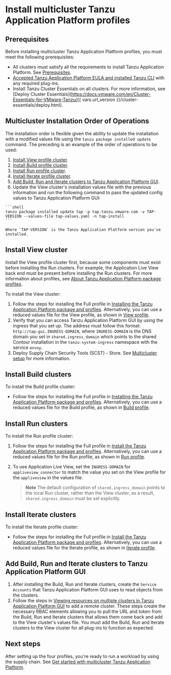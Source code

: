 # Install multicluster Tanzu Application Platform profiles

## <a id='prerequisites'></a> Prerequisites

Before installing multicluster Tanzu Application Platform profiles, you must meet the following prerequisites:

- All clusters must satisfy all the requirements to install Tanzu Application Platform. See [Prerequisites](../prerequisites.md).
- [Accepted Tanzu Application Platform EULA and installed Tanzu CLI](../install-tanzu-cli.hbs.md) with any required plug-ins.
- Install Tanzu Cluster Essentials on all clusters. For more information, see [Deploy Cluster Essentials](https://docs.vmware.com/en/Cluster-Essentials-for-VMware-Tanzu/{{ vars.url_version }}/cluster-essentials/deploy.html).

## <a id='order-of-operations'></a> Multicluster Installation Order of Operations

The installation order is flexible given the ability to update the installation with a modified values file using the `tanzu package installed update` command. The preceding is an example of the order of operations to be used:

  1. [Install View profile cluster](#install-view).
  2. [Install Build profile cluster](#install-build).
  3. [Install Run profile cluster](#install-run).
  4. [Install Iterate profile cluster](#install-iterate).
  5. [Add Build, Run and Iterate clusters to Tanzu Application Platform GUI](#add-view).
  6. Update the View cluster's installation values file with the previous information and run the following command to pass the updated config values to Tanzu Application Platform GUI:

    ```shell
    tanzu package installed update tap -p tap.tanzu.vmware.com -v TAP-VERSION --values-file tap-values.yaml -n tap-install
    ```

    Where `TAP-VERSION` is the Tanzu Application Platform version you've installed.

## <a id='install-view'></a> Install View cluster

Install the View profile cluster first, because some components must exist before installing the Run clusters. For example, the Application Live View back end must be present before installing the Run clusters. For more information about profiles, see [About Tanzu Application Platform package profiles](../overview.md#about-package-profiles).

To install the View cluster:

1. Follow the steps for installing the Full profile in [Installing the Tanzu Application Platform package and profiles](../install.md). Alternatively, you can use a reduced values file for the View profile, as shown in [View profile](reference/tap-values-view-sample.md).
2. Verify that you can access Tanzu Application Platform GUI by using the ingress that you set up. The address must follow this format: `http://tap-gui.INGRESS-DOMAIN`, where `INGRESS-DOMAIN` is the DNS domain you set in `shared.ingress_domain` which points to the shared Contour installation in the `tanzu-system-ingress` namespace with the service `envoy`.
3. Deploy Supply Chain Security Tools (SCST) - Store. See [Multicluster setup](../scst-store/multicluster-setup.hbs.md) for more information.

## <a id='install-build'></a> Install Build clusters

To install the Build profile cluster:

-  Follow the steps for installing the Full profile in [Installing the Tanzu Application Platform package and profiles](../install.md). Alternatively, you can use a reduced values file for the Build profile, as shown in [Build profile](reference/tap-values-build-sample.md).

## <a id='install-run'></a> Install Run clusters

To install the Run profile cluster:

1. Follow the steps for installing the Full profile in [Install the Tanzu Application Platform package and profiles](../install.md). Alternatively, you can use a reduced values file for the Run profile, as shown in [Run profile](./reference/tap-values-run-sample.md).
2. To use Application Live View, set the `INGRESS-DOMAIN` for `appliveview_connector` to match the value you set on the View profile for the `appliveview` in the values file.

    >**Note** The default configuration of `shared.ingress_domain` points to the local Run cluster, rather than the View cluster, as a result, `shared.ingress_domain` must be set explicitly.

## <a id='install-iterate'></a> Install Iterate clusters

To install the Iterate profile cluster:

-  Follow the steps for installing the Full profile in [Install the Tanzu Application Platform package and profiles](../install.md). Alternatively, you can use a reduced values file for the Iterate profile, as shown in [Iterate profile](reference/tap-values-iterate-sample.md).

## <a id='add-view'></a> Add Build, Run and Iterate clusters to Tanzu Application Platform GUI

1. After installing the Build, Run and Iterate clusters, create the `Service Accounts` that Tanzu Application Platform GUI uses to read objects from the clusters.
2. Follow the steps in [Viewing resources on multiple clusters in Tanzu Application Platform GUI](../tap-gui/cluster-view-setup.md) to add a remote cluster. These steps create the necessary RBAC elements allowing you to pull the URL and token from the Build, Run and Iterate clusters that allows them come back and add to the View cluster's values file. You must add the Build, Run and Iterate clusters to the View cluster for all plug-ins to function as expected.

## Next steps

After setting up the four profiles, you're ready to run a workload by using the supply chain. See [Get started with multicluster Tanzu Application Platform](getting-started.md).
